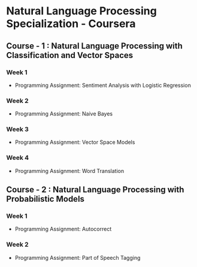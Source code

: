 # Natural Language Processing Specialization - Coursera

## Course - 1 : Natural Language Processing with Classification and Vector Spaces

### Week 1

 * Programming Assignment: Sentiment Analysis with Logistic Regression
 
### Week 2

 * Programming Assignment: Naive Bayes
 
### Week 3

 * Programming Assignment: Vector Space Models
 
### Week 4

 * Programming Assignment: Word Translation

## Course - 2 : Natural Language Processing with Probabilistic Models

### Week 1

 * Programming Assignment: Autocorrect
 
 ### Week 2

 * Programming Assignment: Part of Speech Tagging
